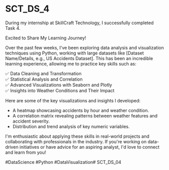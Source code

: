 # SCT_DS_4


During my internship at SkillCraft Technology, I successfully completed Task 4.

Excited to Share My Learning Journey! 

Over the past few weeks, I've been exploring data analysis and visualization techniques using Python, working with large datasets like [Dataset Name/Details, e.g., US Accidents Dataset]. This has been an incredible learning experience, allowing me to practice key skills such as:

✅ Data Cleaning and Transformation  
✅ Statistical Analysis and Correlation  
✅ Advanced Visualizations with Seaborn and Plotly  
✅ Insights into Weather Conditions and Their Impact  

Here are some of the key visualizations and insights I developed:  
- A heatmap showcasing accidents by hour and weather condition.  
- A correlation matrix revealing patterns between weather features and accident severity.  
- Distribution and trend analysis of key numeric variables.  

I'm enthusiastic about applying these skills in real-world projects and collaborating with professionals in the industry. If you're working on data-driven initiatives or have advice for an aspiring analyst, I'd love to connect and learn from you!

#DataScience #Python #DataVisualization# SCT_DS_04
